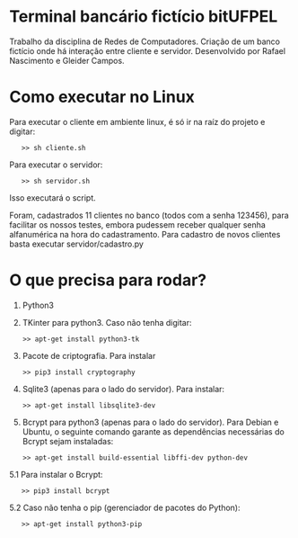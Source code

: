 # Terminal bancário fictício bitUFPEL

Trabalho da disciplina de Redes de Computadores. Criação de um banco fictício onde há interação entre cliente e servidor. Desenvolvido por Rafael Nascimento e Gleider Campos.

# Como executar no Linux
Para executar o cliente em ambiente linux, é só ir na raíz do projeto e digitar:

       >> sh cliente.sh

Para executar o servidor:

       >> sh servidor.sh

Isso executará o script.

Foram, cadastrados 11 clientes no banco (todos com a senha 123456), para facilitar os nossos testes, embora pudessem receber qualquer senha alfanumérica na hora do cadastramento. Para cadastro de novos clientes basta executar servidor/cadastro.py

# O que precisa para rodar?

1. Python3

2. TKinter para python3. Caso não tenha digitar:

       >> apt-get install python3-tk

3. Pacote de criptografia. Para instalar

       >> pip3 install cryptography

4. Sqlite3 (apenas para o lado do servidor). Para instalar:

       >> apt-get install libsqlite3-dev
       
5. Bcrypt para python3 (apenas para o lado do servidor). Para Debian e Ubuntu, o seguinte comando garante as dependências necessárias do Bcrypt sejam instaladas:
       
       >> apt-get install build-essential libffi-dev python-dev

5.1 Para instalar o Bcrypt:
       
       >> pip3 install bcrypt

5.2 Caso não tenha o pip (gerenciador de pacotes do Python):

       >> apt-get install python3-pip
